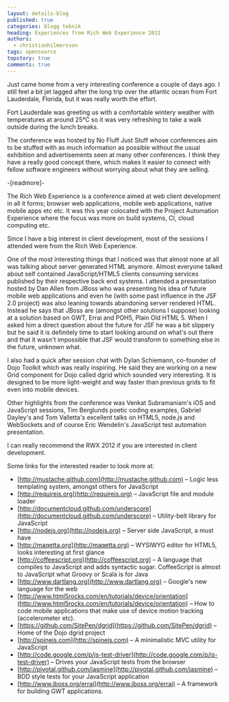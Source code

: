 ```yaml
---
layout: details-blog
published: true
categories: blogg teknik
heading: Experiences from Rich Web Experience 2011
authors:
  - christianhilmersson
tags: opensource
topstory: true
comments: true
---
```


Just came home from a very interesting conference a couple of days ago. I still feel a bit jet lagged after the long trip over the atlantic ocean from Fort Lauderdale, Florida, but it was really worth the effort.

Fort Lauderdale was greeting us with a comfortable wintery weather with temperatures at around 25°C so it was very refreshing to take a walk outside during the lunch breaks.

The conference was hosted by No Fluff Just Stuff whose conferences aim to be stuffed with as much information as possible without the usual exhibition and advertisements seen at many other conferences. I think they have a really good concept there, which makes it easier to connect with fellow software engineers without worrying about what they are selling.

-[readmore]-

The Rich Web Experience is a conference aimed at web client development in all it forms; browser web applications, mobile web applications, native mobile apps etc etc. It was this year colocated with the Project Automation Experience where the focus was more on build systems, CI, cloud computing etc.

Since I have a big interest in client development, most of the sessions I attended were from the Rich Web Experience.

One of the most interesting things that I noticed was that almost none at all was talking about server generated HTML anymore. Almost everyone talked about self contained JavaScript/HTML5 clients consuming services published by their respective back end systems. I attended a presentation hosted by Dan Allen from JBoss who was presenting his idea of future mobile web applications and even he (with some past influence in the JSF 2.0 project) was also leaning towards abandoning server rendered HTML. Instead he says that JBoss are (amongst other solutions I suppose) looking at a solution based on GWT, Errai and POH5, Plain Old HTML 5. When I asked him a direct question about the future for JSF he was a bit slippery but he said it is definitely time to start looking around on what's out there and that it wasn't impossible that JSF would transform to something else in the future, unknown what.

I also had a quick after session chat with Dylan Schiemann, co-founder of Dojo Toolkit which was really inspiring. He said they are working on a new Grid component for Dojo called dgrid which sounded very interesting. It is designed to be more light-weight and way faster than previous grids to fit even into mobile devices.

Other highlights from the conference was Venkat Subramaniam's iOS and JavaScript sessions, Tim Berglunds poetic coding examples, Gabriel Dayley's and Tom Valletta's excellent talks on HTML5, node.js and WebSockets and of course Eric Wendelin's JavaScript test automation presentation.

I can really recommend the RWX 2012 if you are interested in client development.

Some links for the interested reader to look more at:

- [http://mustache.github.com](http://mustache.github.com) – Logic less templating system, amongst others for JavaScript
- [http://requirejs.org](http://requirejs.org) – JavaScript file and module loader
- [http://documentcloud.github.com/underscore](http://documentcloud.github.com/underscore) – Utility-belt library for JavaScript
- [http://nodejs.org](http://nodejs.org) – Server side JavaScript, a must have
- [http://maqetta.org](http://maqetta.org) – WYSIWYG editor for HTML5, looks interesting at first glance
- [http://coffeescript.org](http://coffeescript.org) – A language that compiles to JavaScript and adds syntactic sugar. CoffeeScript is almost to JavaScript what Groovy or Scala is for Java
- [http://www.dartlang.org](http://www.dartlang.org) – Google's new language for the web
- [http://www.html5rocks.com/en/tutorials/device/orientation](http://www.html5rocks.com/en/tutorials/device/orientation) – How to code mobile applications that make use of device motion tracking (accelerometer etc).
- [https://github.com/SitePen/dgrid](https://github.com/SitePen/dgrid) – Home of the Dojo dgrid project
- [http://spinejs.com](http://spinejs.com) – A minimalistic MVC utility for JavaScript
- [http://code.google.com/p/js-test-driver](http://code.google.com/p/js-test-driver) – Drives your JavaScript tests from the browser
- [http://pivotal.github.com/jasmine](http://pivotal.github.com/jasmine) – BDD style tests for your JavaScript application
- [http://www.jboss.org/errai](http://www.jboss.org/errai) – A framework for building GWT applications.
